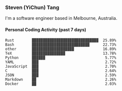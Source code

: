 ### Steven (YiChun) Tang

I'm a software engineer based in Melbourne, Australia.

#### Personal Coding Activity (past 7 days)
```
Rust        ▓▓▓▓▓▓▓▓▓▓▓▓▓▓▓▓▓▓▓▓▓▓▓▓▓▓▓▓▓▓  25.89%
Bash        ▓▓▓▓▓▓▓▓▓▓▓▓▓▓▓▓▓▓▓▓▓▓▓▓▓▓      22.73%
other       ▓▓▓▓▓▓▓▓▓▓▓▓▓▓▓▓▓▓▓             16.89%
TeX         ▓▓▓▓▓▓▓▓▓▓▓▓▓▓▓                 13.78%
Python      ▓▓▓▓▓▓                           5.77%
YAML        ▓▓▓                              2.72%
JavaScript  ▓▓▓                              2.70%
C           ▓▓▓                              2.64%
JSON        ▓▓▓                              2.59%
Markdown    ▓▓                               2.26%
Docker      ▓▓                               2.03%
```
